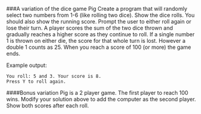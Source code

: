 <!--djw:done-->
<!--ajh:done-->
###A variation of the dice game Pig
Create a program that will randomly select two numbers from 1-6 (like rolling two dice). Show the dice rolls. You should also show the running score.
Prompt the user to either roll again or lose their turn. A player scores the sum of the two dice thrown and gradually reaches a higher score as they continue to roll. If a single number 1 is thrown on either die, the score for that whole turn is lost. However a double 1 counts as 25.
When you reach a score of 100 (or more) the game ends.

Example output:
```
You roll: 5 and 3. Your score is 8. 
Press Y to roll again.
```

####Bonus variation
Pig is a 2 player game. The first player to reach 100 wins. Modify your solution above to add the computer as the second player. Show both scores after each roll.
